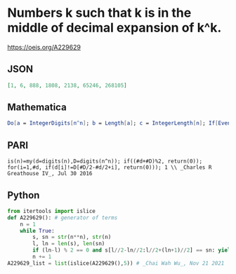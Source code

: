 # Numbers k such that k is in the middle of decimal expansion of k^k\.
https://oeis.org/A229629
## JSON
```JSON
[1, 6, 888, 1808, 2138, 65246, 268105]
```
## Mathematica
```Mathematica
Do[a = IntegerDigits[n^n]; b = Length[a]; c = IntegerLength[n]; If[EvenQ[b - c] && FromDigits[Take[a, {(b - c)/2 + 1, (b + c)/2}]] == n, Print[n]], {n, 50000}]
```
## PARI
```PARI
is(n)=my(d=digits(n),D=digits(n^n)); if((#d+#D)%2, return(0)); for(i=1,#d, if(d[i]!=D[#D/2-#d/2+i], return(0))); 1 \\ _Charles R Greathouse IV_, Jul 30 2016
```
## Python
```Python
from itertools import islice
def A229629(): # generator of terms
    n = 1
    while True:
        s, sn = str(n**n), str(n)
        l, ln = len(s), len(sn)
        if (ln-l) % 2 == 0 and s[l//2-ln//2:l//2+(ln+1)//2] == sn: yield n
        n += 1
A229629_list = list(islice(A229629(),5)) # _Chai Wah Wu_, Nov 21 2021
```
